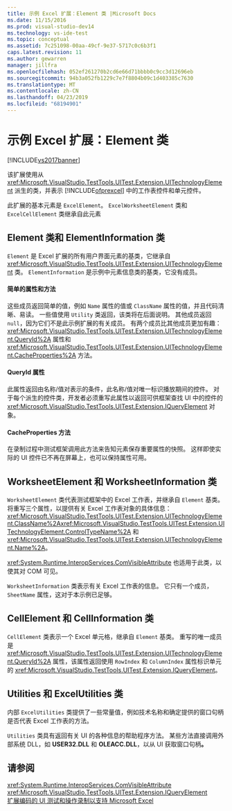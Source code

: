 ```yaml
---
title: 示例 Excel 扩展：Element 类 |Microsoft Docs
ms.date: 11/15/2016
ms.prod: visual-studio-dev14
ms.technology: vs-ide-test
ms.topic: conceptual
ms.assetid: 7c251098-00aa-49cf-9e37-5717c0c6b3f1
caps.latest.revision: 11
ms.author: gewarren
manager: jillfra
ms.openlocfilehash: 052ef261270b2cd6e66d71bbbb0c9cc3d12696eb
ms.sourcegitcommit: 94b3a052fb1229c7e7f8804b09c1d403385c7630
ms.translationtype: MT
ms.contentlocale: zh-CN
ms.lasthandoff: 04/23/2019
ms.locfileid: "68194901"
---
```

# <a name="sample-excel-extension-element-classes"></a>示例 Excel 扩展：Element 类
[!INCLUDE[vs2017banner](../includes/vs2017banner.md)]

该扩展使用从 <xref:Microsoft.VisualStudio.TestTools.UITest.Extension.UITechnologyElement> 派生的类，并表示 [!INCLUDE[ofprexcel](../includes/ofprexcel-md.md)] 中的工作表控件和单元控件。  
  
 此扩展的基本元素是 `ExcelElement`。 `ExcelWorksheetElement` 类和 `ExcelCellElement` 类继承自此元素  
  
## <a name="element-and-elementinformation-classes"></a>Element 类和 ElementInformation 类  
 `Element` 是 Excel 扩展的所有用户界面元素的基类，它继承自 <xref:Microsoft.VisualStudio.TestTools.UITest.Extension.UITechnologyElement> 类。 `ElementInformation` 是示例中元素信息类的基类，它没有成员。  
  
#### <a name="simple-properties-and-methods"></a>简单的属性和方法  
 这些成员返回简单的值，例如 `Name` 属性的值或 `ClassName` 属性的值，并且代码清晰、易读。 一些值使用 `Utility` 类返回，该类将在后面说明。 其他成员返回 `null`，因为它们不是此示例扩展的有关成员。 有两个成员比其他成员更加有趣：<xref:Microsoft.VisualStudio.TestTools.UITest.Extension.UITechnologyElement.QueryId%2A> 属性和 <xref:Microsoft.VisualStudio.TestTools.UITest.Extension.UITechnologyElement.CacheProperties%2A> 方法。  
  
#### <a name="queryid-property"></a>QueryId 属性  
 此属性返回由名称/值对表示的条件，此名称/值对唯一标识播放期间的控件。 对于每个派生的控件类，开发者必须重写此属性以返回可供框架查找 UI 中的控件的 <xref:Microsoft.VisualStudio.TestTools.UITest.Extension.IQueryElement> 对象。  
  
#### <a name="cacheproperties-method"></a>CacheProperties 方法  
 在录制过程中测试框架调用此方法来告知元素保存重要属性的快照。 这样即使实际的 UI 控件已不再在屏幕上，也可以保持属性可用。  
  
## <a name="worksheetelement-and-worksheetinformation-classes"></a>WorksheetElement 和 WorksheetInformation 类  
 `WorksheetElement` 类代表测试框架中的 Excel 工作表，并继承自 `Element` 基类。 将重写三个属性，以提供有关 Excel 工作表对象的具体信息：<xref:Microsoft.VisualStudio.TestTools.UITest.Extension.UITechnologyElement.ClassName%2A><xref:Microsoft.VisualStudio.TestTools.UITest.Extension.UITechnologyElement.ControlTypeName%2A> 和 <xref:Microsoft.VisualStudio.TestTools.UITest.Extension.UITechnologyElement.Name%2A>。  
  
 <xref:System.Runtime.InteropServices.ComVisibleAttribute> 也适用于此类，以使其对 COM 可见。  
  
 `WorksheetInformation` 类表示有关 Excel 工作表的信息。 它只有一个成员，`SheetName` 属性，这对于本示例已足够。  
  
## <a name="cellelement-and-cellinformation-classes"></a>CellElement 和 CellInformation 类  
 `CellElement` 类表示一个 Excel 单元格，继承自 `Element` 基类。 重写的唯一成员是 <xref:Microsoft.VisualStudio.TestTools.UITest.Extension.UITechnologyElement.QueryId%2A> 属性，该属性返回使用 `RowIndex` 和 `ColumnIndex` 属性标识单元的 <xref:Microsoft.VisualStudio.TestTools.UITest.Extension.IQueryElement>。  
  
## <a name="utilities-and-excelutilities-classes"></a>Utilities 和 ExcelUtilities 类  
 内部 `ExcelUtilities` 类提供了一些常量值，例如技术名称和确定提供的窗口句柄是否代表 Excel 工作表的方法。  
  
 `Utilities` 类具有返回有关 UI 的各种信息的帮助程序方法。 某些方法直接调用外部系统 DLL，如 **USER32.DLL** 和 **OLEACC.DLL**，以从 UI 获取窗口句柄<strong>。</strong>  
  
## <a name="see-also"></a>请参阅  
 <xref:System.Runtime.InteropServices.ComVisibleAttribute>   
 <xref:Microsoft.VisualStudio.TestTools.UITest.Extension.IQueryElement>   
 [扩展编码的 UI 测试和操作录制以支持 Microsoft Excel](../test/extending-coded-ui-tests-and-action-recordings-to-support-microsoft-excel.md)
